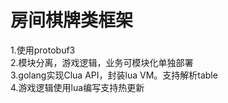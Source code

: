 # 房间棋牌类框架
1.使用protobuf3 <br>
2.模块分离，游戏逻辑，业务可模块化单独部署<br>
3.golang实现Clua API，封装lua VM。支持解析table<br>
4.游戏逻辑使用lua编写支持热更新<br>

